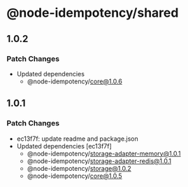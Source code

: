 # @node-idempotency/shared

## 1.0.2

### Patch Changes

- Updated dependencies
  - @node-idempotency/core@1.0.6

## 1.0.1

### Patch Changes

- ec13f7f: update readme and package.json
- Updated dependencies [ec13f7f]
  - @node-idempotency/storage-adapter-memory@1.0.1
  - @node-idempotency/storage-adapter-redis@1.0.1
  - @node-idempotency/storage@1.0.2
  - @node-idempotency/core@1.0.5
